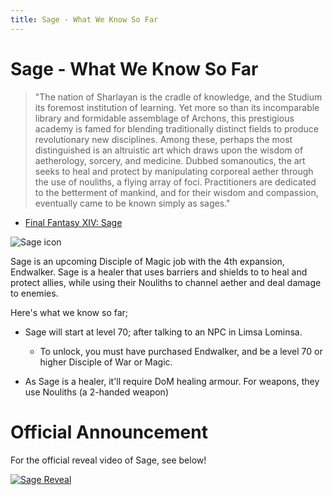 ```yaml
---
title: Sage - What We Know So Far
---
```

# Sage - What We Know So Far

> "The nation of Sharlayan is the cradle of knowledge, and the Studium its foremost institution of learning. Yet more so than its incomparable library and formidable assemblage of Archons, this prestigious academy is famed for blending traditionally distinct fields to produce revolutionary new disciplines. Among these, perhaps the most distinguished is an altruistic art which draws upon the wisdom of aetherology, sorcery, and medicine. Dubbed somanoutics, the art seeks to heal and protect by manipulating corporeal aether through the use of nouliths, a flying array of foci. Practitioners are dedicated to the betterment of mankind, and for their wisdom and compassion, eventually came to be known simply as sages." - [Final Fantasy XIV: Sage](https://eu.finalfantasyxiv.com/endwalker/patch_6_0/job_sage)




![Sage icon](https://img.finalfantasyxiv.com/t/908c9d4cd156af1fcb490dda7166918b26a1cfa1_0.png?1627637157)




Sage is an upcoming Disciple of Magic job with the 4th expansion, Endwalker. Sage is a healer that uses barriers and shields to to heal and protect allies, while using their Nouliths to channel aether and deal damage to enemies. 

Here's what we know so far;



- Sage will start at level 70; after talking to an NPC in Limsa Lominsa. 
   - To unlock, you must have purchased Endwalker, and be a level 70 or higher Disciple of War or Magic. 


- As Sage is a healer, it'll require DoM healing armour. 
For weapons, they use Nouliths (a 2-handed weapon)

# Official Announcement

For the official reveal video of Sage, see below!

[![Sage Reveal](https://img.youtube.com/vi/ASTGVJLBX14/0.jpg)](https://www.youtube.com/watch?v=ASTGVJLBX14&ab_channel=FINALFANTASYXIV)